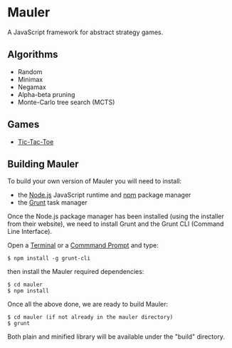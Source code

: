 Mauler
======

A JavaScript framework for abstract strategy games.

Algorithms
----------

- Random
- Minimax
- Negamax
- Alpha-beta pruning
- Monte-Carlo tree search (MCTS)

Games
-----

- [Tic-Tac-Toe](https://github.com/davidrobles/mauler-tic-tac-toe)

Building Mauler
---------------

To build your own version of Mauler you will need to install:

- the [Node.js](http://nodejs.org/) JavaScript runtime and [npm](https://npmjs.org/) package manager
- the [Grunt](http://gruntjs.com/) task manager

Once the Node.js package manager has been installed (using the installer from their website),
we need to install Grunt and the Grunt CLI (Command Line Interface).

Open a [Terminal](http://www.apple.com/osx/apps/all.html#terminal) or
a [Commmand Prompt](http://en.wikipedia.org/wiki/Command_Prompt) and
type:

    $ npm install -g grunt-cli

then install the Mauler required dependencies:

    $ cd mauler
    $ npm install

Once all the above done, we are ready to build Mauler:

    $ cd mauler (if not already in the mauler directory)
    $ grunt

Both plain and minified library will be available under the "build" directory.